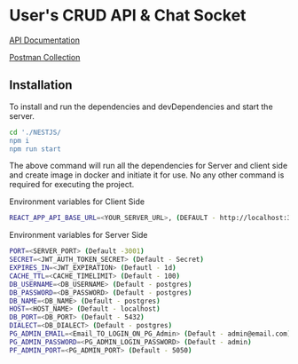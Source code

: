 # User's CRUD API & Chat Socket
[API Documentation](https://docs.google.com/document/d/e/2PACX-1vR50WLZ48U1EuwBN-6Y2cYg5nJ_1V7KDArP0LjggnFIj9ndNH3qFHyEghNf-rZf_yNHPc_5NUk3x6gA/pub)

[Postman Collection](https://solar-flare-640205-1.postman.co/workspace/0cfd07e2-45bf-4df6-84bd-2290b59afafc/collection/26434686-2b7c2eaf-abaf-452c-9b08-149d9df5947b?action=share&creator=26434686)

## Installation

To install and run the dependencies and devDependencies and start the server.

```sh
cd './NESTJS/
npm i 
npm run start
```

The above command will run all the dependencies for Server and client side and create image in docker and initiate it for use.
No any other command is required for executing the project.

Environment variables for Client Side

```sh
REACT_APP_API_BASE_URL=<YOUR_SERVER_URL>, (DEFAULT - http://localhost:3001)
```

Environment variables for Server Side

```sh
PORT=<SERVER_PORT> (Default -3001)
SECRET=<JWT_AUTH_TOKEN_SECRET> (Default - Secret)
EXPIRES_IN=<JWT_EXPIRATION> (Defautl - 1d)
CACHE_TTL=<CACHE_TIMELIMIT> (Default - 100)
DB_USERNAME=<DB_USERNAME> (Default - postgres)
DB_PASSWORD=<DB_PASSWORD> (Default - postgres)
DB_NAME=<DB_NAME> (Default - postgres)
HOST=<HOST_NAME> (Default - localhost)
DB_PORT=<DB_PORT> (Default - 5432)
DIALECT=<DB_DIALECT> (Default - postgres)
PG_ADMIN_EMAIL=<Email_TO_LOGIN_ON_PG_Admin> (Default - admin@email.com)
PG_ADMIN_PASSWORD=<PG_ADMIN_LOGIN_PASSWORD> (Default - admin)
PF_ADMIN_PORT=<PG_ADMIN_PORT> (Default - 5050)

```
